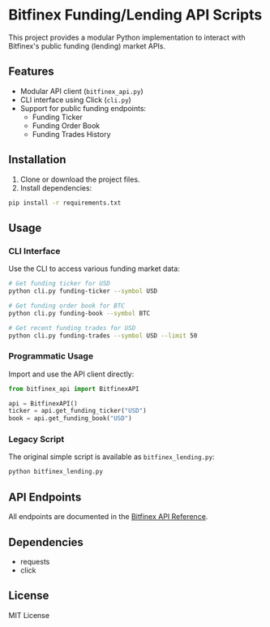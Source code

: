 # Bitfinex Funding/Lending API Scripts

This project provides a modular Python implementation to interact with Bitfinex's public funding (lending) market APIs.

## Features

- Modular API client (`bitfinex_api.py`)
- CLI interface using Click (`cli.py`)
- Support for public funding endpoints:
  - Funding Ticker
  - Funding Order Book
  - Funding Trades History

## Installation

1. Clone or download the project files.
2. Install dependencies:

```bash
pip install -r requirements.txt
```

## Usage

### CLI Interface

Use the CLI to access various funding market data:

```bash
# Get funding ticker for USD
python cli.py funding-ticker --symbol USD

# Get funding order book for BTC
python cli.py funding-book --symbol BTC

# Get recent funding trades for USD
python cli.py funding-trades --symbol USD --limit 50

```

### Programmatic Usage

Import and use the API client directly:

```python
from bitfinex_api import BitfinexAPI

api = BitfinexAPI()
ticker = api.get_funding_ticker("USD")
book = api.get_funding_book("USD")
```

### Legacy Script

The original simple script is available as `bitfinex_lending.py`:

```bash
python bitfinex_lending.py
```

## API Endpoints

All endpoints are documented in the [Bitfinex API Reference](https://docs.bitfinex.com/v2/reference).

## Dependencies

- requests
- click

## License

MIT License